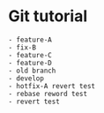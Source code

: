 # Git tutorial

    - feature-A
    - fix-B
    - feature-C
    - feature-D
    - old branch
    - develop
    - hotfix-A revert test
    - rebase reword test
    - revert test
